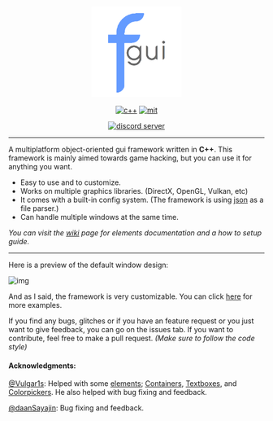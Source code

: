 <p align="center">
  <img width="178" src="resources/fgui_logo.png" alt="logo">
</p>

<p align="center">
    <a href="https://en.wikipedia.org/wiki/C%2B%2B"><img src="https://img.shields.io/badge/language-C++-red?style=for-the-badge" alt="c++"></a>
      <a href="https://github.com/iFloody/fgui/blob/master/LICENSE"><img src="https://img.shields.io/badge/license-MIT-yellowgreen?style=for-the-badge" alt="mit"></a>
</p>

<p align="center"> 
  <a href="https://discord.gg/Kqz5NhP"><img width="275" src="https://discordapp.com/api/guilds/626007641037996073/widget.png?style=banner2" alt="discord server"></a>
</p>

***

A multiplatform object-oriented gui framework written in **C++**. This framework is mainly aimed towards game hacking, but you can use it for anything you want.

* Easy to use and to customize.
* Works on multiple graphics libraries. (DirectX, OpenGL, Vulkan, etc)
* It comes with a built-in config system. (The framework is using [json](https://github.com/nlohmann/json) as a file parser.)
* Can handle multiple windows at the same time.

_You can visit the [wiki](https://github.com/iFloody/fgui/wiki) page for elements documentation and a how to setup guide._

***

Here is a preview of the default window design:

![img](https://raw.githubusercontent.com/iFloody/fgui/master/resources/menu_example_1.png)

And as I said, the framework is very customizable. You can click [here](https://github.com/iFloody/fgui/tree/master/resources) for more examples.

If you find any bugs, glitches or if you have an feature request or you just want to give feedback, you can go on the issues tab. 
If you want to contribute, feel free to make a pull request. _(Make sure to follow the code style)_

<h4>Acknowledgments:</h4>

 [@Vulgar1s](https://github.com/Vulgar1s): Helped with some [elements](); [Containers](), [Textboxes](), and [Colorpickers](). He also helped with bug fixing and feedback.
 
 [@daanSayajin](https://github.com/daanSayajin): Bug fixing and feedback.

